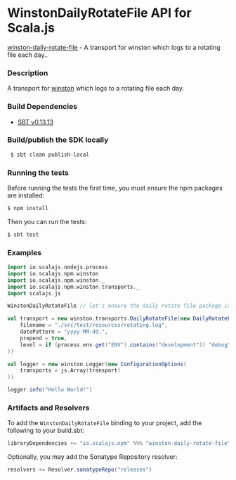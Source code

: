 WinstonDailyRotateFile API for Scala.js
================================
[winston-daily-rotate-file](https://www.npmjs.com/package/winston-daily-rotate-file) - A transport for winston which logs to a rotating file each day..

### Description

A transport for [winston](https://github.com/scalajs-io/winston) which logs to a rotating file each day.

### Build Dependencies


* [SBT v0.13.13](http://www.scala-sbt.org/download.html)

### Build/publish the SDK locally

```bash
 $ sbt clean publish-local
```

### Running the tests

Before running the tests the first time, you must ensure the npm packages are installed:

```bash
$ npm install
```

Then you can run the tests:

```bash
$ sbt test
```

### Examples

```scala
import io.scalajs.nodejs.process
import io.scalajs.npm.winston
import io.scalajs.npm.winston._
import io.scalajs.npm.winston.transports._
import scalajs.js

WinstonDailyRotateFile // let's ensure the daily rotate file package is loaded

val transport = new winston.transports.DailyRotateFile(new DailyRotateFileOptions(
    filename = "./src/test/resources/rotating.log",
    datePattern = "yyyy-MM-dd.",
    prepend = true,
    level = if (process.env.get("ENV").contains("development")) "debug" else "info"
))

val logger = new winston.Logger(new ConfigurationOptions(
    transports = js.Array(transport)
))

logger.info("Hello World!")
```

### Artifacts and Resolvers

To add the `WinstonDailyRotateFile` binding to your project, add the following to your build.sbt:  

```sbt
libraryDependencies += "io.scalajs.npm" %%% "winston-daily-rotate-file" % "0.4.0-pre1"
```

Optionally, you may add the Sonatype Repository resolver:

```sbt   
resolvers += Resolver.sonatypeRepo("releases") 
```
